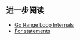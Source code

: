 ## 进一步阅读

* [Go Range Loop Internals](https://garbagecollected.org/2017/02/22/go-range-loop-internals/)
* [For statements](https://go.dev/ref/spec#For_statements)